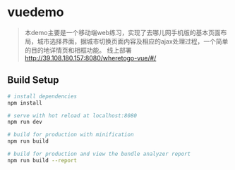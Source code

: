 # vuedemo

>本demo主要是一个移动端web练习，实现了去哪儿网手机版的基本页面布局，城市选择界面，据城市切换页面内容及相应的ajax处理过程，一个简单的目的地详情页和相框功能。
线上部署 http://39.108.180.157:8080/wheretogo-vue/#/

## Build Setup

``` bash
# install dependencies
npm install

# serve with hot reload at localhost:8080
npm run dev

# build for production with minification
npm run build

# build for production and view the bundle analyzer report
npm run build --report

